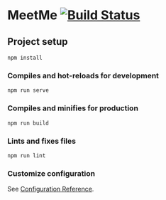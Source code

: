 # MeetMe [![Build Status](https://travis-ci.com/LucJoostenNL/MeetMe.svg?token=MzyseizasM3XhpqpM8gg&branch=master)](https://travis-ci.com/LucJoostenNL/MeetMe)

## Project setup
```
npm install
```

### Compiles and hot-reloads for development
```
npm run serve
```

### Compiles and minifies for production
```
npm run build
```

### Lints and fixes files
```
npm run lint
```

### Customize configuration
See [Configuration Reference](https://cli.vuejs.org/config/).
